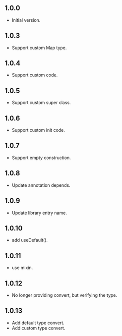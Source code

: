 ## 1.0.0

- Initial version.

## 1.0.3
- Support custom Map type.

## 1.0.4
- Support custom code.

## 1.0.5
- Support custom super class.

## 1.0.6
- Support custom init code.

## 1.0.7
- Support empty construction.

## 1.0.8
- Update annotation depends.

## 1.0.9
- Update library entry name.

## 1.0.10
- add useDefault().

## 1.0.11
- use mixin.

## 1.0.12
- No longer providing convert, but verifying the type.

## 1.0.13
- Add default type convert.
- Add custom type convert.